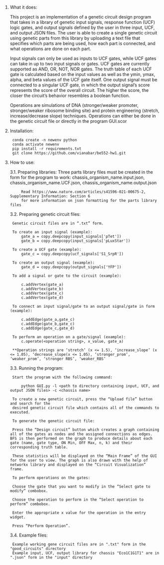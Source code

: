 1. What it does:

	This project is an implementation of a genetic circuit design program that takes in a library of genetic input signals, response function (UCF) logic gates, and output signals defined by the user in three input, UCF, and output JSON files. The user is able to create a single genetic circuit using genetic parts from this library by uploading a text file that specifies which parts are being used, how each part is connected, and what operations are done on each part. 

	Input signals can only be used as inputs to UCF gates, while UCF gates can take in up to two input signals or gates. UCF gates are currently supported as AND, OR, NOT, NOR gates. The truth table of each UCF gate is calculated based on the input values as well as the ymin, ymax, alpha, and beta values of the UCF gate itself. One output signal must be connected to a singular UCF gate, in which the output signal’s score represents the score of the overall circuit. The higher the score, the closer the circuit’s behavior resembles a boolean function.

    Operations are simulations of DNA (stronger/weaker promoter, stronger/weaker ribosome binding site) and protein engineering (stretch, increase/decrease slope) techniques. Operations can either be done in the genetic circuit file or directly in the program GUI.scor
	
	
2. Installation:

        conda create -n newenv python
        conda activate newenv
        pip install -r requirements.txt  
	    git clone https://github.com/vianabar/be552-hw1.git

3. How to use:

    3.1. Preparing libraries:
        Three parts library files must be created in the form for the program to work:
            chassis_organism_name.input.json,
            chassis_organism_name.UCF.json,
            chassis_organism_name.output.json

            Read https://www.nature.com/articles/s41596-021-00675-2, Supplementary Information: Section 6
            for more information on json formatting for the parts library files


    3.2. Preparing genetic circuit files:
        
        Genetic circuit files are in “.txt” form. 

        To create an input signal (example):
            gate_a = copy.deepcopy(input_signals['pTet'])
            gate_b = copy.deepcopy(input_signals['pLuxStar'])

        To create a UCF gate (example): 
            gate_c = copy.deepcopy(ucf_signals['S1_SrpR'])
        
        To create an output signal (example):
            gate_d = copy.deepcopy(output_signals['YFP'])

        To add a signal or gate to the circuit (example):
            
            c.addVertex(gate_a)
            c.addVertex(gate_b)
            c.addVertex(gate_c)
            c.addVertex(gate_d)
            
        To connect an input signal/gate to an output signal/gate in form (example):
        
            c.addEdge(gate_a,gate_c)
            c.addEdge(gate_b,gate_c)
            c.addEdge(gate_c,gate_d)

        To perform an operation on a gate/signal (example): 
            c.operate(<operation string>, x_value, gate_a)

        **Operation strings are ‘stretch’ (x <= 1.5), ‘increase_slope’ (x <= 1.05), ‘decrease_slope(x <= 1.05), ‘stronger_prom’, ‘weaker_prom’, ‘stronger RBS’, ‘weaker_RBS’

    3.3. Running the program:
        
        Start the program with the following command:

            python GUI.py -l <path to directory containing input, UCF, and output JSON files> -c <chassis name>

        To create a new genetic circuit, press the “Upload file” button and search for the 
        desired genetic circuit file which contains all of the commands to executed.

        To generate the genetic circuit file:

        Press the “Design circuit” button which creates a graph containing all of the gates as nodes and the assigned connections as edges. BFS is then performed on the graph to produce details about each gate (name, gate type, ON Min, OFF Max, n, k) and their corresponding truth table. 

        These statistics will be displayed on the “Main Frame” of the GUI for the user to view. The graph is also drawn with the help of networkx library and displayed on the “Circuit Visualization” frame.

        To perform operations on the gates:

        Choose the gate that you want to modify in the “Select gate to modify” combobox.

        Choose the operation to perform in the “Select operation to perform” combobox.

        Enter the appropriate x value for the operation in the entry widget.

        Press “Perform Operation”.


    3.4. Example files:

        Example working gene circuit files are in ".txt" form in the "good_circuits" directory
        Example input, UCF, output library for chassis "Eco1C1G1T1" are in ".json" form in the "input" directory
